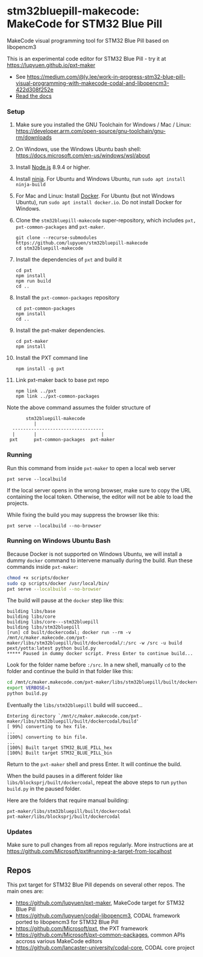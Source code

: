 # stm32bluepill-makecode: MakeCode for STM32 Blue Pill
MakeCode visual programming tool for STM32 Blue Pill based on libopencm3

This is an experimental code editor for STM32 Blue Pill - try it at https://lupyuen.github.io/pxt-maker

* See https://medium.com/@ly.lee/work-in-progress-stm32-blue-pill-visual-programming-with-makecode-codal-and-libopencm3-422d308f252e
* [Read the docs](https://maker.makecode.com/about)

### Setup

1. Make sure you installed the GNU Toolchain for Windows / Mac / Linux: https://developer.arm.com/open-source/gnu-toolchain/gnu-rm/downloads

1. On Windows, use the Windows Ubuntu bash shell: https://docs.microsoft.com/en-us/windows/wsl/about

1. Install [Node.js](https://nodejs.org/) 8.9.4 or higher.

1. Install [ninja](https://ninja-build.org/). For Ubuntu and Windows Ubuntu, run `sudo apt install ninja-build`

1. For Mac and Linux: Install [Docker](https://www.docker.com/). For Ubuntu (but not Windows Ubuntu), run `sudo apt install docker.io`. Do not install Docker for Windows.

1. Clone the `stm32bluepill-makecode` super-repository, which includes `pxt, pxt-common-packages` and `pxt-maker`.

       git clone --recurse-submodules https://github.com/lupyuen/stm32bluepill-makecode
       cd stm32bluepill-makecode

1. Install the dependencies of ``pxt`` and build it

       cd pxt
       npm install
       npm run build
       cd ..

1. Install the ``pxt-common-packages`` repository

       cd pxt-common-packages
       npm install
       cd ..

1. Install the pxt-maker dependencies.

       cd pxt-maker
       npm install

1. Install the PXT command line

       npm install -g pxt

1. Link pxt-maker back to base pxt repo

       npm link ../pxt
       npm link ../pxt-common-packages
       
Note the above command assumes the folder structure of   

```
       stm32bluepill-makecode
          |
  ----------------------------------
  |       |                        |
 pxt      pxt-common-packages  pxt-maker
```

### Running

Run this command from inside `pxt-maker` to open a local web server
```
pxt serve --localbuild 
```
If the local server opens in the wrong browser, make sure to copy the URL containing the local token. 
Otherwise, the editor will not be able to load the projects.

While fixing the build you may suppress the browser like this:
```
pxt serve --localbuild --no-browser
```

### Running on Windows Ubuntu Bash

Because Docker is not supported on Windows Ubuntu, we will install a dummy `docker` command to intervene manually during the build. Run these commands inside `pxt-maker`:

```bash
chmod +x scripts/docker
sudo cp scripts/docker /usr/local/bin/
pxt serve --localbuild --no-browser
```

The build will pause at the `docker` step like this:
```log
building libs/base
building libs/core
building libs/core---stm32bluepill
building libs/stm32bluepill
[run] cd built/dockercodal; docker run --rm -v /mnt/c/maker.makecode.com/pxt-maker/libs/stm32bluepill/built/dockercodal/:/src -w /src -u build pext/yotta:latest python build.py
***** Paused in dummy docker script. Press Enter to continue build...
```

Look for the folder name before `:/src`. In a new shell, manually `cd` to the folder and continue the build in that folder like this:
```bash
cd /mnt/c/maker.makecode.com/pxt-maker/libs/stm32bluepill/built/dockercodal/
export VERBOSE=1
python build.py
```

Eventually the `libs/stm32bluepill` build will succeed...
```log
Entering directory `/mnt/c/maker.makecode.com/pxt-maker/libs/stm32bluepill/built/dockercodal/build'
[ 99%] converting to hex file.
...
[100%] converting to bin file.
...
[100%] Built target STM32_BLUE_PILL_hex
[100%] Built target STM32_BLUE_PILL_bin
```

Return to the `pxt-maker` shell and press Enter.  It will continue the build.

When the build pauses in a different folder like `libs/blocksprj/built/dockercodal`, repeat the above steps to run `python build.py` in the paused folder.

Here are the folders that require manual building:

```
pxt-maker/libs/stm32bluepill/built/dockercodal
pxt-maker/libs/blocksprj/built/dockercodal
```

### Updates

Make sure to pull changes from all repos regularly. More instructions are at https://github.com/Microsoft/pxt#running-a-target-from-localhost

## Repos 

This pxt target for STM32 Blue Pill depends on several other repos. The main ones are:
- https://github.com/lupyuen/pxt-maker, MakeCode target for STM32 Blue Pill
- https://github.com/lupyuen/codal-libopencm3, CODAL framework ported to libopencm3 for STM32 Blue Pill
- https://github.com/Microsoft/pxt, the PXT framework
- https://github.com/Microsoft/pxt-common-packages, common APIs accross various MakeCode editors
- https://github.com/lancaster-university/codal-core, CODAL core project
